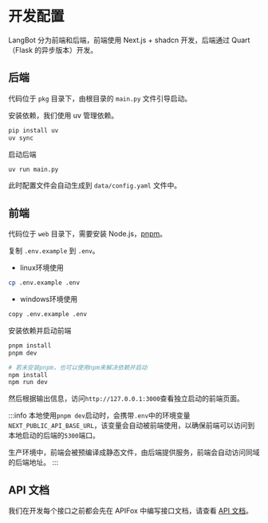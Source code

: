 # 开发配置

LangBot 分为前端和后端，前端使用 Next.js + shadcn 开发，后端通过 Quart（Flask 的异步版本）开发。

## 后端

代码位于 `pkg` 目录下，由根目录的 `main.py` 文件引导启动。  

安装依赖，我们使用 uv 管理依赖。

```bash
pip install uv
uv sync
```

启动后端

```bash
uv run main.py
```

此时配置文件会自动生成到 `data/config.yaml` 文件中。

## 前端

代码位于 `web` 目录下，需要安装 Node.js，[pnpm](https://pnpm.io/zh/installation)。

复制 `.env.example` 到 `.env`。

- linux环境使用

```bash
cp .env.example .env
```

- windows环境使用

```bash
copy .env.example .env
```

安装依赖并启动前端

```bash
pnpm install
pnpm dev

# 若未安装pnpm，也可以使用npm来解决依赖并启动
npm install
npm run dev
```

然后根据输出信息，访问`http://127.0.0.1:3000`查看独立启动的前端页面。

:::info
本地使用`pnpm dev`启动时，会携带`.env`中的环境变量`NEXT_PUBLIC_API_BASE_URL`，该变量会自动被前端使用，以确保前端可以访问到本地启动的后端的`5300`端口。

生产环境中，前端会被预编译成静态文件，由后端提供服务，前端会自动访问同域的后端地址。
:::

## API 文档

我们在开发每个接口之前都会先在 APIFox 中编写接口文档，请查看 [API 文档](https://ok52vhsenr.apifox.cn/)。
